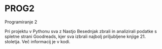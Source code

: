 # PROG2
Programiranje 2

Pri projektu v Pythonu sva z Nastjo Besednjak zbrali in analizirali podatke s spletne strani Goodreads, 
kjer sva izbrali najbolj priljubljene knjige 21. stoletja. Več informacij je v kodi.
